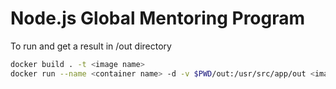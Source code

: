 # Node.js Global Mentoring Program

To run and get a result in /out directory
```bash
docker build . -t <image name>
docker run --name <container name> -d -v $PWD/out:/usr/src/app/out <image name>
```
